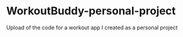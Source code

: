 # WorkoutBuddy-personal-project
Upload of the code for a workout app I created as a personal project
